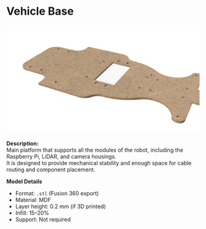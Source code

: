 # Vehicle Base

![Vehicle Base](./vehicle_base.png)

**Description:**  
Main platform that supports all the modules of the robot, including the Raspberry Pi, LiDAR, and camera housings.  
It is designed to provide mechanical stability and enough space for cable routing and component placement.

**Model Details**
- Format: `.stl` (Fusion 360 export)
- Material: MDF
- Layer height: 0.2 mm (if 3D printed)
- Infill: 15–20%
- Support: Not required

